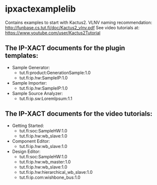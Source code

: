 # ipxactexamplelib
Contains examples to start with Kactus2.
VLNV naming recommendation: http://funbase.cs.tut.fi/doc/Kactus2_vlnv.pdf
See video tutorials at: https://www.youtube.com/user/Kactus2Tutorial

## The IP-XACT documents for the plugin templates:
* Sample Generator:
  * tut.fi:product:GenerationSample:1.0
  * tut.fi:ip.hw:SampleIP:1.0
* Sample Importer:
  * tut.fi:ip.hw:SampleIP:1.0
* Sample Source Analyzer:
  * tut.fi:ip.sw:LoremIpsum:1.1

## The IP-XACT documents for the video tutorials:
* Getting Started:
  * tut.fi:soc:SampleHW:1.0
  * tut.fi:ip.hw:wb_slave:1.0
* Component Editor:
  * tut.fi:ip.hw:wb_slave:1.0
* Design Editor:
  * tut.fi:soc:SampleHW:1.0
  * tut.fi:ip.hw:wb_master:1.0
  * tut.fi:ip.hw:wb_slave:1.0
  * tut.fi:ip.hw:hierarchical_wb_slave:1.0
  * tut.fi:ip.com:wishbone_bus:1.0